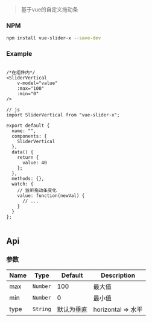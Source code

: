> 基于vue的自定义拖动条

### NPM

``` bash
npm install vue-slider-x --save-dev
```
### Example

```

/*在组件内*/
<SliderVertical 
    v-model="value"
    :max="100"
    :min="0"
/>

// js
import SliderVertical from "vue-slider-x";

export default {
  name: "",
  components: {
    SliderVertical
  },
  data() {
    return {
      value: 40
    };
  },
  methods: {},
  watch: {
    // 监听拖动条变化
    value: function(newVal) {
      // ...
    }
  }
};


```
## Api
### 参数
| Name                 | Type      | Default      | Description                                                        |
|----------------------|-----------|--------------|------------|
| max                  | `Number`  |  100         | 最大值      |
| min                  | `Number`  |   0          | 最小值      |
| type                 | `String`  | 默认为垂直     | horizontal => 水平       |


